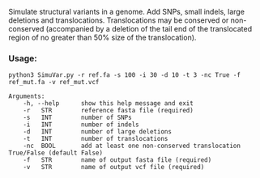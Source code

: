 Simulate structural variants in a genome. Add SNPs, small indels, large
deletions and translocations. Translocations may be conserved or non-conserved
(accompanied by a deletion of the tail end of the translocated region of no
greater than 50% size of the translocation).  

### Usage:
```
python3 SimuVar.py -r ref.fa -s 100 -i 30 -d 10 -t 3 -nc True -f ref_mut.fa -v ref_mut.vcf

Arguments:
	-h, --help 		show this help message and exit  
    -r   STR        reference fasta file (required)
    -s   INT		number of SNPs
    -i   INT		number of indels
    -d   INT		number of large deletions
    -t   INT		number of translocations
    -nc  BOOL		add at least one non-conserved translocation True/False (default False)
    -f   STR		name of output fasta file (required)
    -v   STR		name of output vcf file (required)

```